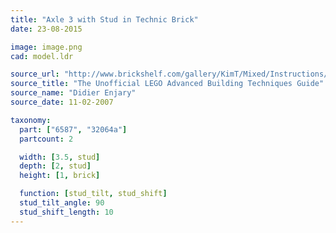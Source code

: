 ```yaml
---
title: "Axle 3 with Stud in Technic Brick"
date: 23-08-2015

image: image.png
cad: model.ldr

source_url: "http://www.brickshelf.com/gallery/KimT/Mixed/Instructions/advbuilding.pdf"
source_title: "The Unofficial LEGO Advanced Building Techniques Guide"
source_name: "Didier Enjary"
source_date: 11-02-2007

taxonomy:
  part: ["6587", "32064a"]
  partcount: 2

  width: [3.5, stud]
  depth: [2, stud]
  height: [1, brick]

  function: [stud_tilt, stud_shift]
  stud_tilt_angle: 90
  stud_shift_length: 10
---
```

